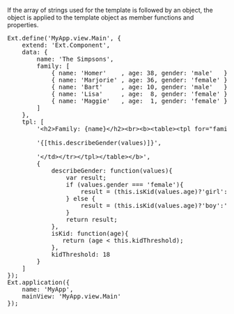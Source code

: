 If the array of strings used for the template is followed by an object,
the object is applied to the template object as member functions and properties.

<pre class="runnable">
Ext.define('MyApp.view.Main', {
    extend: 'Ext.Component',
    data: {
        name: 'The Simpsons',
        family: [ 
            { name: 'Homer'    , age: 38, gender: 'male'   },
            { name: 'Marjorie' , age: 36, gender: 'female' },
            { name: 'Bart'     , age: 10, gender: 'male'   },
            { name: 'Lisa'     , age:  8, gender: 'female' },
            { name: 'Maggie'   , age:  1, gender: 'female' } 
        ]
    },
    tpl: [
        '&lt;h2>Family: {name}&lt;/h2>&lt;br>&lt;b>&lt;table>&lt;tpl for="family">&lt;tr>&lt;td>{name}&lt;/td>&lt;td>',
        
        '{[this.describeGender(values)]}',
        
        '&lt;/td>&lt;/tr>&lt;/tpl>&lt;/table>&lt;/b>',
        {
            describeGender: function(values){
                var result;                       
                if (values.gender === 'female'){
                    result = (this.isKid(values.age)?'girl':'woman');
                } else {
                    result = (this.isKid(values.age)?'boy':'man');
                }
                return result;
            },
            isKid: function(age){
               return (age &lt; this.kidThreshold);
            },
            kidThreshold: 18
        }
    ]
});
Ext.application({
    name: 'MyApp',
    mainView: 'MyApp.view.Main'
});
</pre>